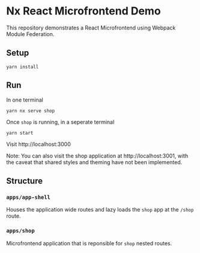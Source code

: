 # Nx React Microfrontend Demo

This repository demonstrates a React Microfrontend using Webpack Module Federation.

## Setup

```
yarn install
```

## Run

In one terminal

```
yarn nx serve shop
```

Once `shop` is running, in a seperate terminal

```
yarn start
```

Visit http://localhost:3000

Note: You can also visit the shop application at http://localhost:3001, with the caveat that shared styles and theming have not been implemented.

## Structure

### `apps/app-shell`

Houses the application wide routes and lazy loads the `shop` app at the `/shop` route.

### `apps/shop`

Microfrontend application that is reponsible for `shop` nested routes.
